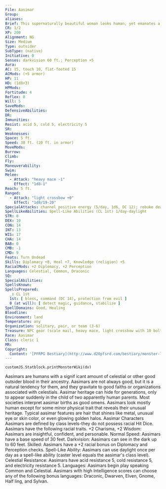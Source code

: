 ```yaml
---
File: Aasimar
Group: 
aliases: 
Brief: This supernaturally beautiful woman looks human, yet emanates a strange sense of calm and benevolence.
CR: 1/2
XP: 200
Alignment: NG
Size: Medium
Type: outsider
SubType: (native)
Initiative: 0
Senses: darkvision 60 ft.; Perception +5
Aura: 
AC: 15, touch 10, flat-footed 15
ACMods: (+5 armor)
HP: 11
HD: (1d8+3)
HPMods: 
Fortitude: 4
Reflex: 0
Will: 5
SaveMods: 
DefensiveAbilities: 
DR: 
Immunities: 
Resist: acid 5, cold 5, electricity 5
SR: 
Weaknesses: 
Space: 5 ft.
Speed: 30 ft. (20 ft. in armor)
MoveMods: 
Burrow: 
Climb: 
Fly: 
Maneuverability: 
Swim: 
Melee: 
  - Attack: "heavy mace -1"
    Effect: "1d8-1"
Reach: 5 ft.
Ranged: 
  - Attack: "light crossbow +0"
    Effect: "1d8/19-20"
SpecialAttacks: channel positive energy (5/day, 1d6, DC 12); rebuke death (1d4+1, 6/day); touch of good (6/day)
SpellLikeAbilities: Spell-Like Abilities (CL 1st) 1/day-daylight
STR: 8
DEX: 10
CON: 14
INT: 13
WIS: 17
CHA: 14
BAB: 0
CMB: -1
CMD: 9
Feats: Turn Undead
Skills: Diplomacy +8, Heal +7, Knowledge (religion) +5
RacialMods: +2 Diplomacy, +2 Perception
Languages: Celestial, Common, Draconic
SQ: 
SpecialAbilities: 
SpellsKnown: 
SpellsPrepared:
  _: CL 1st
  1st: [ bless, command (DC 14), protection from evil ]
  0 (at will): [ detect magic, guidance, stabilize ]
SpellDomains: Good, Healing
Bloodline: 
Environment: land
Temperature: any
Organization: solitary, pair, or team (3-6)
Treasure: NPC gear (scale mail, heavy mace, light crossbow with 10 bolts, other treasure)
Race: Aasimar
Class: cleric 1
MR: 
Copyright:
  Content: '[PFRPG Bestiary](http://www.d20pfsrd.com/bestiary/monster-listings/outsiders/aasimar)'
---
```

```dataviewjs
customJS.Statblock.printMonsterWiki(dv)
```
Aasimars are humans with a signif icant amount of celestial or other good outsider blood in their ancestry. Aasimars are not always good, but it is a natural tendency for them, and they gravitate to good faiths or organizations associated with celestials. Aasimar heritage can hide for generations, only to appear suddenly in the child of two apparently human parents. Most societies interpret aasimar births as good omens. Aasimars look mostly human except for some minor physical trait that reveals their unusual heritage. Typical aasimar features are hair that shines like metal, unusual eye or skin color, or even glowing golden halos. Aasimar Characters Aasimars are defined by class levels-they do not possess racial Hit Dice. Aasimars have the following racial traits. +2 Charisma, +2 Wisdom: Aasimars are insightful, confident, and personable. Normal Speed: Aasimars have a base speed of 30 feet. Darkvision: Aasimars can see in the dark up to 60 feet. Skilled: Aasimars have a +2 racial bonus on Diplomacy and Perception checks. Spell-Like Ability: Aasimars can use daylight once per day as a spell-like ability (caster level equals the aasimar's class level). Celestial Resistance: Aasimars have acid resistance 5, cold resistance 5, and electricity resistance 5. Languages: Aasimars begin play speaking Common and Celestial. Aasimars with high Intelligence scores can choose any of the following bonus languages: Draconic, Dwarven, Elven, Gnome, Half ling, and Sylvan.
